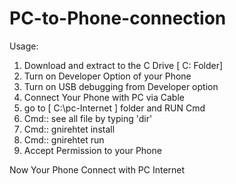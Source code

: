 # PC-to-Phone-connection
Usage:
1. Download and extract to the C Drive [ C: Folder]
2. Turn on Developer Option of your Phone
3. Turn on USB debugging from Developer option
4. Connect Your Phone with PC via Cable
5. go to [ C:\pc-Internet ] folder and RUN Cmd
6. Cmd:: see all file by typing 'dir' 
7. Cmd:: gnirehtet install
8. Cmd:: gnirehtet run
9. Accept Permission to your Phone

Now Your Phone Connect with PC Internet
